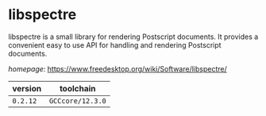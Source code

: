 # libspectre

libspectre is a small library for rendering Postscript  documents. It provides a convenient easy to use API for handling and  rendering Postscript documents.

*homepage*: <https://www.freedesktop.org/wiki/Software/libspectre/>

version | toolchain
--------|----------
``0.2.12`` | ``GCCcore/12.3.0``
